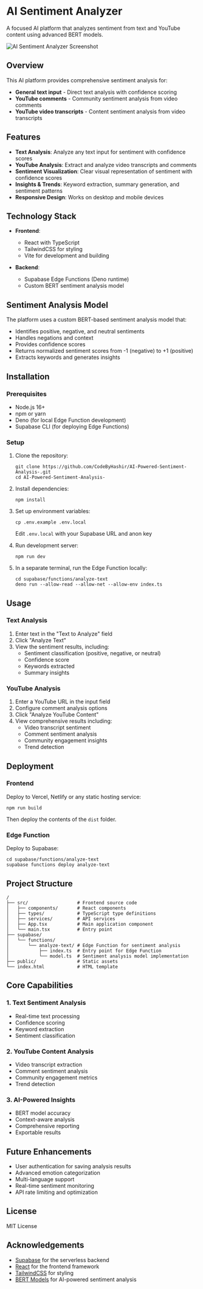 # AI Sentiment Analyzer

A focused AI platform that analyzes sentiment from text and YouTube content using advanced BERT models.

![AI Sentiment Analyzer Screenshot](screenshot.png)

## Overview

This AI platform provides comprehensive sentiment analysis for:
- **General text input** - Direct text analysis with confidence scoring
- **YouTube comments** - Community sentiment analysis from video comments
- **YouTube video transcripts** - Content sentiment analysis from video transcripts

## Features

- **Text Analysis**: Analyze any text input for sentiment with confidence scores
- **YouTube Analysis**: Extract and analyze video transcripts and comments
- **Sentiment Visualization**: Clear visual representation of sentiment with confidence scores
- **Insights & Trends**: Keyword extraction, summary generation, and sentiment patterns
- **Responsive Design**: Works on desktop and mobile devices

## Technology Stack

- **Frontend**:
  - React with TypeScript
  - TailwindCSS for styling
  - Vite for development and building

- **Backend**:
  - Supabase Edge Functions (Deno runtime)
  - Custom BERT sentiment analysis model

## Sentiment Analysis Model

The platform uses a custom BERT-based sentiment analysis model that:

- Identifies positive, negative, and neutral sentiments
- Handles negations and context
- Provides confidence scores
- Returns normalized sentiment scores from -1 (negative) to +1 (positive)
- Extracts keywords and generates insights

## Installation

### Prerequisites

- Node.js 16+
- npm or yarn
- Deno (for local Edge Function development)
- Supabase CLI (for deploying Edge Functions)

### Setup

1. Clone the repository:
   ```
   git clone https://github.com/CodeByHashir/AI-Powered-Sentiment-Analysis-.git
   cd AI-Powered-Sentiment-Analysis-
   ```

2. Install dependencies:
   ```
   npm install
   ```

3. Set up environment variables:
   ```
   cp .env.example .env.local
   ```
   Edit `.env.local` with your Supabase URL and anon key

4. Run development server:
   ```
   npm run dev
   ```

5. In a separate terminal, run the Edge Function locally:
   ```
   cd supabase/functions/analyze-text
   deno run --allow-read --allow-net --allow-env index.ts
   ```

## Usage

### Text Analysis

1. Enter text in the "Text to Analyze" field
2. Click "Analyze Text"
3. View the sentiment results, including:
   - Sentiment classification (positive, negative, or neutral)
   - Confidence score
   - Keywords extracted
   - Summary insights

### YouTube Analysis

1. Enter a YouTube URL in the input field
2. Configure comment analysis options
3. Click "Analyze YouTube Content"
4. View comprehensive results including:
   - Video transcript sentiment
   - Comment sentiment analysis
   - Community engagement insights
   - Trend detection

## Deployment

### Frontend

Deploy to Vercel, Netlify or any static hosting service:

```
npm run build
```

Then deploy the contents of the `dist` folder.

### Edge Function

Deploy to Supabase:

```
cd supabase/functions/analyze-text
supabase functions deploy analyze-text
```

## Project Structure

```
/
├── src/                  # Frontend source code
│   ├── components/       # React components
│   ├── types/            # TypeScript type definitions
│   ├── services/         # API services
│   ├── App.tsx           # Main application component
│   └── main.tsx          # Entry point
├── supabase/
│   └── functions/
│       └── analyze-text/ # Edge Function for sentiment analysis
│           ├── index.ts  # Entry point for Edge Function
│           └── model.ts  # Sentiment analysis model implementation
├── public/               # Static assets
└── index.html            # HTML template
```

## Core Capabilities

### 1. Text Sentiment Analysis
- Real-time text processing
- Confidence scoring
- Keyword extraction
- Sentiment classification

### 2. YouTube Content Analysis
- Video transcript extraction
- Comment sentiment analysis
- Community engagement metrics
- Trend detection

### 3. AI-Powered Insights
- BERT model accuracy
- Context-aware analysis
- Comprehensive reporting
- Exportable results

## Future Enhancements

- User authentication for saving analysis results
- Advanced emotion categorization
- Multi-language support
- Real-time sentiment monitoring
- API rate limiting and optimization

## License

MIT License

## Acknowledgements

- [Supabase](https://supabase.com/) for the serverless backend
- [React](https://reactjs.org/) for the frontend framework
- [TailwindCSS](https://tailwindcss.com/) for styling
- [BERT Models](https://huggingface.co/) for AI-powered sentiment analysis

